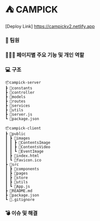 # ⛺️ CAMPICK

[Deploy Link] <https://campickv2.netlify.app>

### 👫 팀원

### 👩🏻‍💻 페이지별 주요 기능 및 개인 역할

### 💻 구조

```
📦campick-server
┣ 📂constants
┣ 📂controller
┣ 📂models
┣ 📂routes
┣ 📂services
┣ 📂utils
┣ 📜server.js
┗ 📜package.json
```

```
📦campick-client
┣ 📂public
┃ ┣ 📂images
┃ ┃ ┣ 📂ContentsImage
┃ ┃ ┣ 📂ContentsVideo
┃ ┃ ┗ 📂EventImage
┃ ┣ 📜index.html
┃ ┗ 📜favicon.ico
┣ 📂src
┃ ┣ 📂components
┃ ┣ 📂pages
┃ ┣ 📂store
┃ ┣ 📂utils
┃ ┗ 📜App.js
┣ 📜README.md
┣ 📜package.json
┗ 📜.gitignore
```

### 💣 이슈 및 해결
